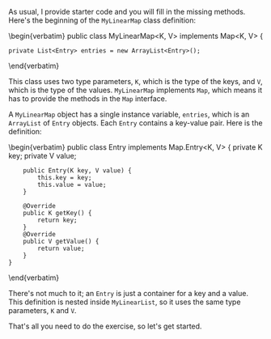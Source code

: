 As usual, I provide starter code and you will fill in the missing methods. Here's the beginning of the `MyLinearMap` class definition:

\begin{verbatim}
public class MyLinearMap<K, V> implements Map<K, V> {

    private List<Entry> entries = new ArrayList<Entry>();
\end{verbatim}

This class uses two type parameters, `K`, which is the type of the keys, and `V`, which is the type of the values. `MyLinearMap` implements `Map`, which means it has to provide the methods in the `Map` interface.


A `MyLinearMap` object has a single instance variable, `entries`, which is an `ArrayList` of `Entry` objects. Each `Entry` contains a key-value pair. Here is the definition:

\begin{verbatim}
    public class Entry implements Map.Entry<K, V> {
        private K key;
        private V value;
        
        public Entry(K key, V value) {
            this.key = key;
            this.value = value;
        }
        
        @Override
        public K getKey() {
            return key;
        }
        @Override
        public V getValue() {
            return value;
        }
    }
\end{verbatim}

There's not much to it; an `Entry` is just a container for a key and a value. This definition is nested inside `MyLinearList`, so it uses the same type parameters, `K` and `V`.


That's all you need to do the exercise, so let's get started.